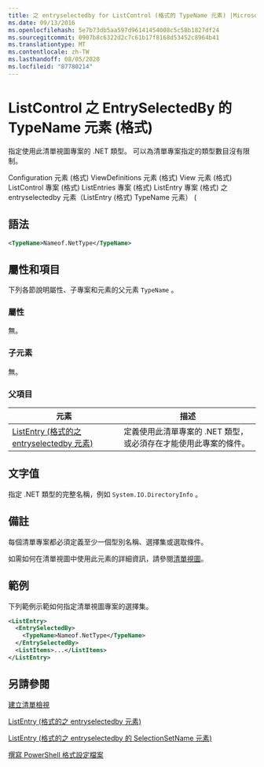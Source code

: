 ```yaml
---
title: 之 entryselectedby for ListControl (格式的 TypeName 元素) |Microsoft Docs
ms.date: 09/13/2016
ms.openlocfilehash: 5e7b73db5aa597d96141454008c5c58b1827df24
ms.sourcegitcommit: 0907b8c6322d2c7c61b17f8168d53452c8964b41
ms.translationtype: MT
ms.contentlocale: zh-TW
ms.lasthandoff: 08/05/2020
ms.locfileid: "87780214"
---
```

# <a name="typename-element-for-entryselectedby-for-listcontrol-format"></a>ListControl 之 EntrySelectedBy 的 TypeName 元素 (格式)

指定使用此清單視圖專案的 .NET 類型。 可以為清單專案指定的類型數目沒有限制。

Configuration 元素 (格式) ViewDefinitions 元素 (格式) View 元素 (格式) ListControl 專案 (格式) ListEntries 專案 (格式) ListEntry 專案 (格式) 之 entryselectedby 元素（ListEntry (格式) TypeName 元素） (

## <a name="syntax"></a>語法

```xml
<TypeName>Nameof.NetType</TypeName>
```

## <a name="attributes-and-elements"></a>屬性和項目

下列各節說明屬性、子專案和元素的父元素 `TypeName` 。

### <a name="attributes"></a>屬性

無。

### <a name="child-elements"></a>子元素

無。

### <a name="parent-elements"></a>父項目

|元素|描述|
|-------------|-----------------|
|[ListEntry (格式的之 entryselectedby 元素) ](./entryselectedby-element-for-listentry-for-listcontrol-format.md)|定義使用此清單專案的 .NET 類型，或必須存在才能使用此專案的條件。|

## <a name="text-value"></a>文字值

指定 .NET 類型的完整名稱，例如 `System.IO.DirectoryInfo` 。

## <a name="remarks"></a>備註

每個清單專案都必須定義至少一個型別名稱、選擇集或選取條件。

如需如何在清單視圖中使用此元素的詳細資訊，請參閱[清單視圖](./creating-a-list-view.md)。

## <a name="example"></a>範例

下列範例示範如何指定清單視圖專案的選擇集。

```xml
<ListEntry>
  <EntrySelectedBy>
    <TypeName>Nameof.NetType</TypeName>
  </EntrySelectedBy>
  <ListItems>...</ListItems>
</ListEntry>
```

## <a name="see-also"></a>另請參閱

[建立清單檢視](./creating-a-list-view.md)

[ListEntry (格式的之 entryselectedby 元素) ](./entryselectedby-element-for-listentry-for-listcontrol-format.md)

[ListEntry (格式的之 entryselectedby 的 SelectionSetName 元素) ](./selectionsetname-element-for-entryselectedby-for-listcontrol-format.md)

[撰寫 PowerShell 格式設定檔案](./writing-a-powershell-formatting-file.md)
